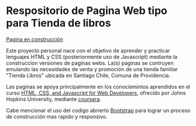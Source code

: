 # Respositorio de Pagina Web tipo para Tienda de libros

[Pagina en construcción](https://sdurnany.github.io/web-page-libros/project/)

Este proyecto personal nace con el objetivo de aprender y practicar lenguajes HTML y CSS (posteriormente uso de Javascript) mediante la construccion versiones de paginas webs. La(s) paginas se contruyen emulando las necesidades de venta y promoción de una tienda familiar "Tienda Libros" ubicada en Santiago Chile, Comuna de Providencia.

Las paginas se apoya principalmente en los conociemintos aprendidos en el curso [HTML, CSS, and Javascript for Web Developers](https://es.coursera.org/learn/html-css-javascript-for-web-developers), ofrecido por Johns Hopkins University, mediante [coursera](https://es.coursera.org/).

Cabe mencionar el uso del codigo abrierto [Bootstrap](https://getbootstrap.com/) para lograr un proceso de construcción mas rapido y responsivo.